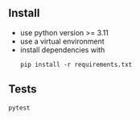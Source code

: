 ## Install

- use python version >= 3.11
- use a virtual environment
- install dependencies with
  ```shell
  pip install -r requirements.txt
  ```

## Tests

```shell
pytest
```

